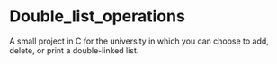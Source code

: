 # Double_list_operations
A small project in C for the university in which you can choose to add, delete, or print a double-linked list.
